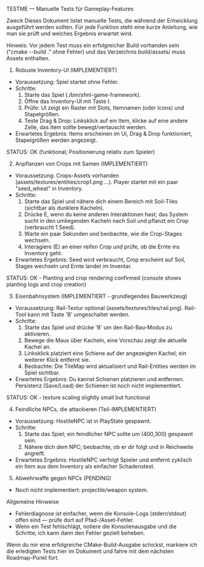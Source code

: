 TESTME — Manuelle Tests für Gameplay-Features

Zweck
Dieses Dokument listet manuelle Tests, die während der Entwicklung ausgeführt werden sollten. Für jede Funktion steht eine kurze Anleitung, wie man sie prüft und welches Ergebnis erwartet wird.

Hinweis: Vor jedem Test muss ein erfolgreicher Build vorhanden sein ("cmake --build ." ohne Fehler) und das Verzeichnis build/assets/ muss Assets enthalten.

1) Robuste Inventory-UI (IMPLEMENTIERT)
- Voraussetzung: Spiel startet ohne Fehler.
- Schritte:
  1. Starte das Spiel (./bin/sfml-game-framework).
  2. Öffne das Inventory-UI mit Taste I.
  3. Prüfe: UI zeigt ein Raster mit Slots, Itemnamen (oder Icons) und Stapelgrößen.
  4. Teste Drag & Drop: Linksklick auf ein Item, klicke auf eine andere Zelle, das Item sollte bewegt/vertauscht werden.
- Erwartetes Ergebnis: Items erscheinen im UI, Drag & Drop funktioniert, Stapelgrößen werden angezeigt.

STATUS: OK (funktional; Positionierung relativ zum Spieler)

2) Anpflanzen von Crops mit Samen (IMPLEMENTIERT)
- Voraussetzung: Crops-Assets vorhanden (assets/textures/entities/crop1.png ...). Player startet mit ein paar "seed_wheat" in Inventory.
- Schritte:
  1. Starte das Spiel und nähere dich einem Bereich mit Soil-Tiles (sichtbar als dunklere Kacheln).
  2. Drücke E, wenn du keine anderen Interaktionen hast; das System sucht in den umliegenden Kacheln nach Soil und pflanzt ein Crop (verbraucht 1 Seed).
  3. Warte ein paar Sekunden und beobachte, wie die Crop-Stages wechseln.
  4. Interagiere (E) an einer reifen Crop und prüfe, ob die Ernte ins Inventory geht.
- Erwartetes Ergebnis: Seed wird verbraucht, Crop erscheint auf Soil, Stages wechseln und Ernte landet im Inventar.

STATUS: OK - Planting and crop rendering confirmed (console shows planting logs and crop creation)

3) Eisenbahnsystem (IMPLEMENTIERT - grundlegendes Bauwerkzeug)
- Voraussetzung: Rail-Textur optional (assets/textures/tiles/rail.png). Rail-Tool kann mit Taste 'B' umgeschaltet werden.
- Schritte:
  1. Starte das Spiel und drücke 'B' um den Rail-Bau-Modus zu aktivieren.
  2. Bewege die Maus über Kacheln, eine Vorschau zeigt die aktuelle Kachel an.
  3. Linksklick platziert eine Schiene auf der angezeigten Kachel; ein weiterer Klick entfernt sie.
  4. Beobachte: Die TileMap wird aktualisiert und Rail-Entities werden im Spiel sichtbar.
- Erwartetes Ergebnis: Du kannst Schienen platzieren und entfernen. Persistenz (Save/Load) der Schienen ist noch nicht implementiert.

STATUS: OK - texture scaling slightly small but functional

4) Feindliche NPCs, die attackieren (Teil-IMPLEMENTIERT)
- Voraussetzung: HostileNPC ist in PlayState gespawnt.
- Schritte:
  1. Starte das Spiel; ein feindlicher NPC sollte um (400,300) gespawnt sein.
  2. Nähere dich dem NPC; beobachte, ob er dir folgt und in Reichweite angreift.
- Erwartetes Ergebnis: HostileNPC verfolgt Spieler und entfernt zyklisch ein Item aus dem Inventory als einfacher Schadenstest.

5) Abwehrwaffe gegen NPCs (PENDING)
- Noch nicht implementiert: projectile/weapon system.

Allgemeine Hinweise
- Fehlerdiagnose ist einfacher, wenn die Konsole-Logs (stderr/stdout) offen sind — prüfe dort auf Pfad-/Asset-Fehler.
- Wenn ein Test fehlschlägt, notiere die Konsolenausgabe und die Schritte; ich kann dann den Fehler gezielt beheben.

Wenn du mir eine erfolgreiche CMake-Build-Ausgabe schickst, markiere ich die erledigten Tests hier im Dokument und fahre mit dem nächsten Roadmap-Punkt fort.
